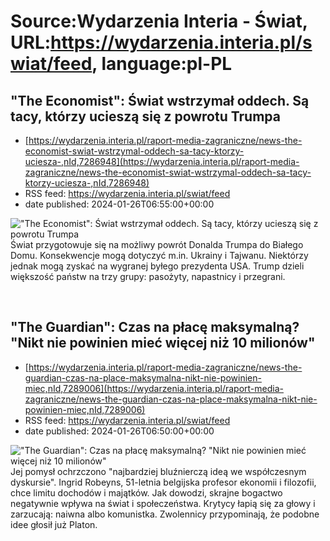 # Source:Wydarzenia Interia - Świat, URL:https://wydarzenia.interia.pl/swiat/feed, language:pl-PL

## "The Economist": Świat wstrzymał oddech. Są tacy, którzy ucieszą się z powrotu Trumpa
 - [https://wydarzenia.interia.pl/raport-media-zagraniczne/news-the-economist-swiat-wstrzymal-oddech-sa-tacy-ktorzy-uciesza-,nId,7286948](https://wydarzenia.interia.pl/raport-media-zagraniczne/news-the-economist-swiat-wstrzymal-oddech-sa-tacy-ktorzy-uciesza-,nId,7286948)
 - RSS feed: https://wydarzenia.interia.pl/swiat/feed
 - date published: 2024-01-26T06:55:00+00:00

<p><a href="https://wydarzenia.interia.pl/raport-media-zagraniczne/news-the-economist-swiat-wstrzymal-oddech-sa-tacy-ktorzy-uciesza-,nId,7286948"><img align="left" alt="&quot;The Economist&quot;: Świat wstrzymał oddech. Są tacy, którzy ucieszą się z powrotu Trumpa" src="https://i.iplsc.com/the-economist-swiat-wstrzymal-oddech-sa-tacy-ktorzy-uciesza/000IGIH6RJEG2WGJ-C321.jpg" /></a>Świat przygotowuje się na możliwy powrót Donalda Trumpa do Białego Domu. Konsekwencje mogą dotyczyć m.in. Ukrainy i Tajwanu. Niektórzy jednak mogą zyskać na wygranej byłego prezydenta USA. Trump dzieli większość państw na trzy grupy: pasożyty, napastnicy i przegrani.</p><br clear="all" />

## "The Guardian": Czas na płacę maksymalną? "Nikt nie powinien mieć więcej niż 10 milionów"
 - [https://wydarzenia.interia.pl/raport-media-zagraniczne/news-the-guardian-czas-na-place-maksymalna-nikt-nie-powinien-miec,nId,7289006](https://wydarzenia.interia.pl/raport-media-zagraniczne/news-the-guardian-czas-na-place-maksymalna-nikt-nie-powinien-miec,nId,7289006)
 - RSS feed: https://wydarzenia.interia.pl/swiat/feed
 - date published: 2024-01-26T06:50:00+00:00

<p><a href="https://wydarzenia.interia.pl/raport-media-zagraniczne/news-the-guardian-czas-na-place-maksymalna-nikt-nie-powinien-miec,nId,7289006"><img align="left" alt="&quot;The Guardian&quot;: Czas na płacę maksymalną? &quot;Nikt nie powinien mieć więcej niż 10 milionów&quot;" src="https://i.iplsc.com/the-guardian-czas-na-place-maksymalna-nikt-nie-powinien-miec/000IGO3FAL50KSCD-C321.jpg" /></a>Jej pomysł ochrzczono &quot;najbardziej bluźnierczą ideą we współczesnym dyskursie&quot;. Ingrid Robeyns, 51-letnia belgijska profesor ekonomii i filozofii, chce limitu dochodów i majątków. Jak dowodzi, skrajne bogactwo negatywnie wpływa na świat i społeczeństwa. Krytycy łapią się za głowy i zarzucają: naiwna albo komunistka. Zwolennicy przypominają, że podobne idee głosił już Platon.</p><br clear="all" />

